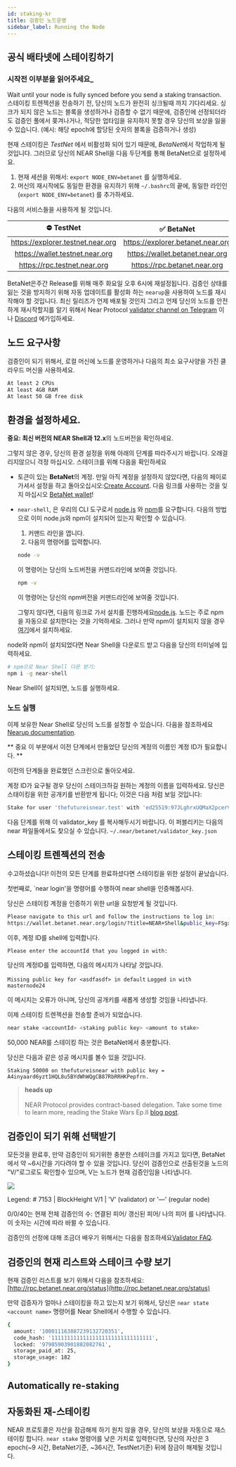 ```yaml
---
id: staking-kr
title: 검증인 노드운영 
sidebar_label: Running the Node
---
```


## 공식 배타넷에 스테이킹하기

### 시작전 이부분을 읽어주세요_

Wait until your node is fully synced before you send a staking transaction. 
스테이킹 트렌젝션을 전송하기 전, 당신의 노드가 완전히 싱크될때 까지 기다리세요.
싱크가 되지 않은 노드는 블록을 생성하거나 검증할 수 없기 때문에, 검증인에 선정되더라도 
검증인 풀에서 쫒겨나거나, 적당한 업타임을 유지하지 못할 경우 당신의 보상을 잃을 수 있습니다.
(예시: 해당 epoch에 할당된 숫자의 블록을  검증하거나 생성)


현재 스테이킹은 *TestNet* 에서 비활성화 되어 있기 때문에, *BetaNet*에서 작업하게 될 것입니다.
그러므로 당신의 NEAR Shell을 다음 두단계를 통해 BetaNet으로 설정하세요.
1. 현재 세션을 위해서: `export NODE_ENV=betanet` 를 실행하세요.
2. 머신의 재시작에도 동일한 환경을 유지하기 위해 `~/.bashrc`의 끝에, 동일한 라인인 (`export NODE_ENV=betanet`) 를 추가하세요.

다음의 서비스들을 사용하게 될 것입니다.

|             ⛔️ TestNet             |             ✅ BetaNet             |
| :-------------------------------: | :-------------------------------: |
| https://explorer.testnet.near.org | https://explorer.betanet.near.org |
|  https://wallet.testnet.near.org  |  https://wallet.betanet.near.org  |
|   https://rpc.testnet.near.org    |   https://rpc.betanet.near.org    |

BetaNet은주간 Release를 위해 매주 화요일 오후 6시에 재설정됩니다. 검증인 상태를 잃는 것을 방지하기 위해 자동 업데이트를 활성화 하는 `nearup`을 사용하여 노드를 재시작해야 할 것입니다.
최신 릴리즈가 언제 배포될 것인지 그리고 언제 당신의 노드를 안전하게 재시작할지를 알기 위해서 Near Protocol [validator channel on Telegram](https://t.me/near_validators) 이나 [Discord](https://discord.gg/ZMPr3VB) 에가입하세요.


## 노드 요구사항

검증인이 되기 위해서, 로컬 머신에 노드를 운영하거나 다음의 최소 요구사양을 가진 클라우드 머신을 사용하세요.

```bash
At least 2 CPUs
At least 4GB RAM
At least 50 GB free disk
```

## 환경을 설정하세요.

**중요: 최신 버전의 NEAR Shell과 12.x**의 노드버전을 확인하세요.

그렇지 않은 경우, 당신의 환경 설정을 위해 아래의 단계를 따라주시기 바랍니다. 오래걸리지않으니 걱정 마십시오.
스테이크를 위해 다음을 확인하세요

* 토큰이 있는 **BetaNet**의 계정. 만일 아직 계정을 설정하지 않았다면, 다음의 페이로 가셔서 설정을 하고 돌아오십시오:[Create Account](../local-setup/create-account.md). 다음 링크를 사용하는 것을 잊지 마십시오 [BetaNet wallet](https://wallet.betanet.near.org)!
* `near-shell`, 은 우리의 CLI 도구로서 [node.js](https://nodejs.org/en/download/) 와 [npm](https://www.npmjs.com/get-npm)를 요구합니다.
다음의 방법으로 이미 node.js와 npm이 설치되어 있는지 확인할 수 있습니다.

  1. 커맨드 라인을 엽니다.
  2. 다음의 명령어를 입력합니다.
    ```bash
    node -v
    ```
    이 명령어는 당신의 노드버전을 커맨드라인에 보여줄 것입니다.
    ```bash
    npm -v
    ```
    이 명령어는 당신의 npm버전을 커맨드라인에 보여줄 것입니다.

    그렇지 않다면, 다음의 링크로 가서 설치를 진행하세요[node.js](https://nodejs.org/en/download/). 
    노드는 주로 npm을 자동으로 설치한다는 것을 기억하세요. 그러나 만약 npm이 설치되지 않을 경우 [여기](https://www.npmjs.com/get-npm)에서 설치하세요.

node와 npm이 설치되었다면 Near Shell을 다운로드 받고 다음을 당신의 터미널에 입력하세요.

```bash
# npm으로 Near Shell 다운 받기:
npm i -g near-shell
```
Near Shell이 설치되면, 노드를 실행하세요.

### 노드 실행

이제 보유한 Near Shell로 당신의 노드를 설정할 수 있습니다. 다음을 참조하세요[Nearup documentation](https://github.com/near/nearup).

** 중요 이 부분에서 이전 단계에서 만들었단 당신의 계정의 이름인 계정 ID가 필요합니다. **

이전의 단계들을 완료했던 스크린으로 돌아오세요.

계정 ID가 요구될 경우 당신이 스테이크하길 원하는 계정의 이름을 입력하세요. 당신은 스태이킹을 위한 공개키를 반환받게 됩니다; 이것은 다음 처럼 보일 것입니다:

```bash
Stake for user 'thefutureisnear.test' with 'ed25519:97JLghrxUQMaX2pcerVB5FNFu4qk8rx8J3fnWRyoEB7M'
```

다음 단계를 위해 이 validator\_key 를 복사해두시기 바랍니다. 이 퍼블리키는 다음의 near 파일들에서도 찾으실 수 있습니다. `~/.near/betanet/validator_key.json`

## 스테이킹 트렌젝션의 전송

수고하셨습니다! 이전의 모든 단계를 완료하셨다면 스테이킹을 위한 설정이 끝났습니다.

첫번째로, `near login'을 명령어를 수행하여 near shell을 인증해봅시다.

당신은 스테이킹 계정을 인증하기 위한 url을 요청받게 될 것입니다.

```bash
Please navigate to this url and follow the instructions to log in:
https://wallet.betanet.near.org/login/?title=NEAR+Shell&public_key=FSgxX7YwuCveCeYqsSAB3sD8dgdy3XBWztCQcEjimpaN
```

이후, 계정 ID를 shell에 입력합니다.

```bash
Please enter the accountId that you logged in with:
```

당신의 계정ID를 입력하면, 다음의 메시지가 나타날 것입니다.

`Missing public key for <asdfasdf> in default`
`Logged in with masternode24`

이 메시지는 오류가 아니며, 당신의 공개키를 새롭게 생성할 것임을 나타냅니다.

이제 스테이킹 트렌젝션을 전송할 준비가 되었습니다.

```bash
near stake <accountId> <staking public key> <amount to stake>
```

50,000 NEAR를 스테이킹 하는 것은 BetaNet에서 충분합니다.

당신은 다음과 같은 성공 메시지를 볼수 있을 것입니다.

```text
Staking 50000 on thefutureisnear with public key = A4inyaard6yzt1HQL8u5BYdWhWQgCB87RbRRHKPepfrn.
```

<blockquote class="warning">
    <strong>heads up</strong><br><br>
    NEAR Protocol provides contract-based delegation. Take some time to learn more, reading the Stake Wars Ep.II <a href="https://near.org/blog/stake-wars-episode-ii/" target="_blank">blog post</a>.
</blockquote>


## 검증인이 되기 위해 선택받기

모든것을 완료후, 만약 검증인이 되기위한 충분한 스테이크를 가지고 있다면, BetaNet에서 약 ~6시간을 기다려야 할 수 있을 것입니다.
당신이 검증인으로 선출된것을 노드의 "V/"로그로도 확인할수 있으며, V는 노드가 현재 검증인임을 나타냅니다.

![](assets/validators%20%281%29.png)

Legend: # 7153 | BlockHeight V/1 | 'V' (validator) or '—' (regular node)

0/0/40는 현재 전체 검증인의 수: 연결된 피어/ 갱신된 피어/ 나의 피어 를 나타냅니다. 이 숫자는 시간에 따라 바뀔 수 있습니다. 

검증인의 선정에 대해 조금더 배우기 위해서는 다음을 참조하세요[Validator FAQ](../validator/validator-faq.md).

## 검증인의 현재 리스트와 스테이크 수량 보기

현재 검증인 리스트를 보기 위해서 다음을 참조하세요:[http://rpc.betanet.near.org/status](http://rpc.betanet.near.org/status)

만약 검증자가 얼마나 스테이킹을 하고 있는지 보기 위해서, 당신은 `near state <account name>` 명령어를 Near Shell에서 수행할 수 있습니다.


```bash
{
  amount: '100011163887239132720351',
  code_hash: '11111111111111111111111111111111',
  locked: '97985903901882082761',
  storage_paid_at: 25,
  storage_usage: 182
}
```

## Automatically re-staking
## 자동화된 재-스테이킹

NEAR 프로토콜은 자산을 잠금해제 하기 원치 않을 경우, 당신의 보상을 자동으로 재스테이킹 합니다.
`near stake` 명령어를 낮은 가치로 입력한다면, 당신의 자산은 3 epoch(~9 시간, BetaNet기준, ~36시간, TestNet기준) 뒤에 잠금이 해제될 것입니다.
